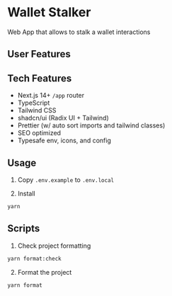# Wallet Stalker

Web App that allows to stalk a wallet interactions

## User Features

## Tech Features

- Next.js 14+ `/app` router
- TypeScript
- Tailwind CSS
- shadcn/ui (Radix UI + Tailwind)
- Prettier (w/ auto sort imports and tailwind classes)
- SEO optimized
- Typesafe env, icons, and config

## Usage

1. Copy `.env.example` to `.env.local`

2. Install
```bash
yarn
```

## Scripts

1. Check project formatting

```bash
yarn format:check
```

2. Format the project

```bash
yarn format
```
